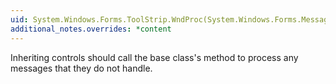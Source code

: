 ```yaml
---
uid: System.Windows.Forms.ToolStrip.WndProc(System.Windows.Forms.Message@)
additional_notes.overrides: *content
---
```


<p>Inheriting controls should call the base class's <xref href="System.Windows.Forms.Control.WndProc(System.Windows.Forms.Message@)"></xref> method to process any messages that they do not handle.</p>


